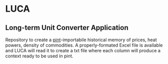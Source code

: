 # LUCA
## Long-term Unit Converter Application

Repository to create a [pint](https://github.com/hgrecco/pint)-importabile historical memory of prices, heat powers, density of commodities.
A properly-formated Excel file is available and LUCA will read it to create a txt file where each column will produce a context ready to be used in pint.
